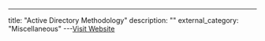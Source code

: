 ---
title: "Active Directory Methodology"
description: ""
external_category: "Miscellaneous"
---[Visit Website](https://book.hacktricks.xyz/windows/active-directory-methodology)

